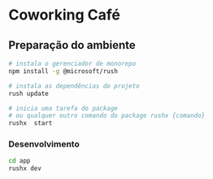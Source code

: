 # Coworking Café

## Preparação do ambiente
```bash
# instala o gerenciador de monorepo
npm install -g @microsoft/rush

# instala as dependências do projeto
rush update

# inicia uma tarefa do package
# ou qualquer outro comando do package rushx {comando}
rushx  start 
```

### Desenvolvimento

```bash
cd app
rushx dev
```